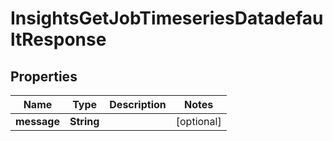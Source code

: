 

# InsightsGetJobTimeseriesDatadefaultResponse


## Properties

| Name | Type | Description | Notes |
|------------ | ------------- | ------------- | -------------|
|**message** | **String** |  |  [optional] |



